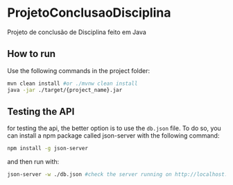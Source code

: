 # ProjetoConclusaoDisciplina

Projeto de conclusão de Disciplina feito em Java

## How to run

Use the following commands in the project folder:

```bash
mvn clean install #or ./mvnw clean install
java -jar ./target/{project_name}.jar
```

## Testing the API

for testing the api, the better option is to use the `db.json` file.
To do so, you can install a npm package called json-server with the following command:

````bash
npm install -g json-server
````

and then run with:

````bash
json-server -w ./db.json #check the server running on http://localhost:3000/data
````